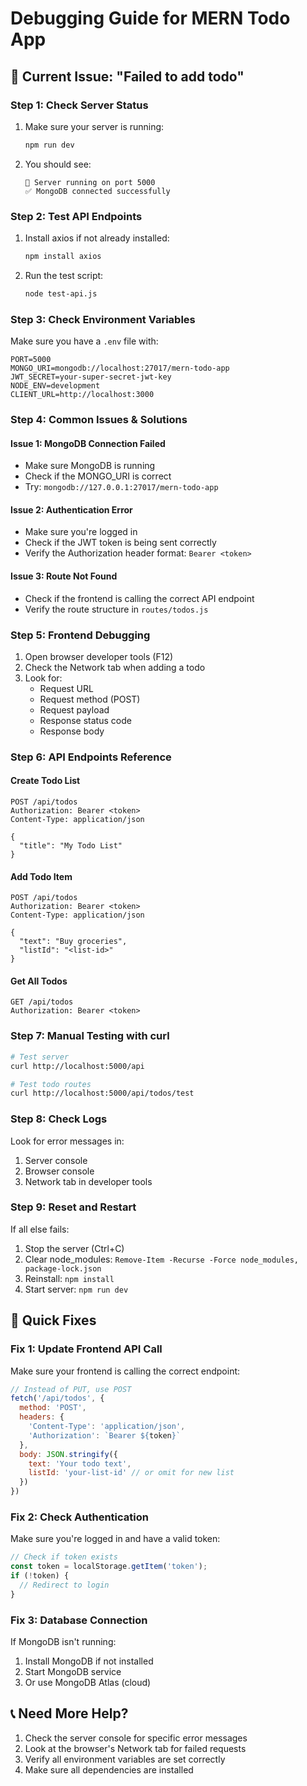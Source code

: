 # Debugging Guide for MERN Todo App

## 🚨 Current Issue: "Failed to add todo"

### Step 1: Check Server Status
1. Make sure your server is running:
   ```bash
   npm run dev
   ```

2. You should see:
   ```
   🚀 Server running on port 5000
   ✅ MongoDB connected successfully
   ```

### Step 2: Test API Endpoints
1. Install axios if not already installed:
   ```bash
   npm install axios
   ```

2. Run the test script:
   ```bash
   node test-api.js
   ```

### Step 3: Check Environment Variables
Make sure you have a `.env` file with:
```env
PORT=5000
MONGO_URI=mongodb://localhost:27017/mern-todo-app
JWT_SECRET=your-super-secret-jwt-key
NODE_ENV=development
CLIENT_URL=http://localhost:3000
```

### Step 4: Common Issues & Solutions

#### Issue 1: MongoDB Connection Failed
- Make sure MongoDB is running
- Check if the MONGO_URI is correct
- Try: `mongodb://127.0.0.1:27017/mern-todo-app`

#### Issue 2: Authentication Error
- Make sure you're logged in
- Check if the JWT token is being sent correctly
- Verify the Authorization header format: `Bearer <token>`

#### Issue 3: Route Not Found
- Check if the frontend is calling the correct API endpoint
- Verify the route structure in `routes/todos.js`

### Step 5: Frontend Debugging
1. Open browser developer tools (F12)
2. Check the Network tab when adding a todo
3. Look for:
   - Request URL
   - Request method (POST)
   - Request payload
   - Response status code
   - Response body

### Step 6: API Endpoints Reference

#### Create Todo List
```http
POST /api/todos
Authorization: Bearer <token>
Content-Type: application/json

{
  "title": "My Todo List"
}
```

#### Add Todo Item
```http
POST /api/todos
Authorization: Bearer <token>
Content-Type: application/json

{
  "text": "Buy groceries",
  "listId": "<list-id>"
}
```

#### Get All Todos
```http
GET /api/todos
Authorization: Bearer <token>
```

### Step 7: Manual Testing with curl
```bash
# Test server
curl http://localhost:5000/api

# Test todo routes
curl http://localhost:5000/api/todos/test
```

### Step 8: Check Logs
Look for error messages in:
1. Server console
2. Browser console
3. Network tab in developer tools

### Step 9: Reset and Restart
If all else fails:
1. Stop the server (Ctrl+C)
2. Clear node_modules: `Remove-Item -Recurse -Force node_modules, package-lock.json`
3. Reinstall: `npm install`
4. Start server: `npm run dev`

## 🔧 Quick Fixes

### Fix 1: Update Frontend API Call
Make sure your frontend is calling the correct endpoint:
```javascript
// Instead of PUT, use POST
fetch('/api/todos', {
  method: 'POST',
  headers: {
    'Content-Type': 'application/json',
    'Authorization': `Bearer ${token}`
  },
  body: JSON.stringify({
    text: 'Your todo text',
    listId: 'your-list-id' // or omit for new list
  })
})
```

### Fix 2: Check Authentication
Make sure you're logged in and have a valid token:
```javascript
// Check if token exists
const token = localStorage.getItem('token');
if (!token) {
  // Redirect to login
}
```

### Fix 3: Database Connection
If MongoDB isn't running:
1. Install MongoDB if not installed
2. Start MongoDB service
3. Or use MongoDB Atlas (cloud)

## 📞 Need More Help?
1. Check the server console for specific error messages
2. Look at the browser's Network tab for failed requests
3. Verify all environment variables are set correctly
4. Make sure all dependencies are installed 